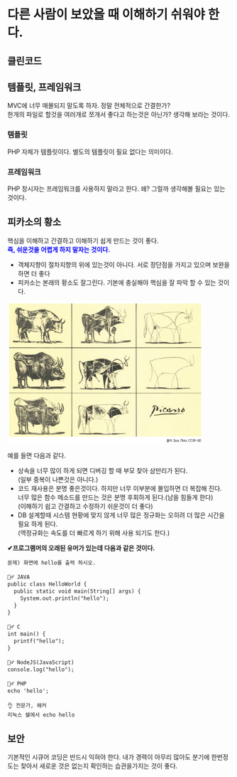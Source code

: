 # 다른 사람이 보았을 때 이해하기 쉬워야 한다.

## 클린코드

## 템플릿, 프레임워크
MVC에 너무 매몰되지 말도록 하자. 정말 전체적으로 간결한가?<br>
한개의 파일로 할것을 여러개로 쪼개서 좋다고 하는것은 아닌가? 생각해 보라는 것이다.

### 템플릿
PHP 자체가 템플릿이다. 별도의 템플릿이 필요 없다는 의미이다.

### 프레임워크
PHP 창시자는 프레임워크를 사용하지 말라고 한다. 왜? 그럴까 생각해볼 필요는 있는 것이다.

## 피카소의 황소
핵심을 이해하고 간결하고 이해하기 쉽게 만드는 것이 좋다.  
<span style="color:blue">**즉, 쉬운것을 어렵게 하지 말자는 것이다.**</span>
  - 객체지향이 절차지향의 위에 있는것이 아니다. 서로 장단점을 가지고 있으며 보완을 하면 더 좋다
  - 피카소는 본래의 황소도 잘그린다. 기본에 충실해야 핵심을 잘 파악 할 수 있는 것이다.
<img src="imgs/피카소-황소.png" width="440">
<br>

예를 들면 다음과 같다.
  - 상속을 너무 많이 하게 되면 디버깅 할 때 부모 찾아 삼만리가 된다.  
    (일부 중복이 나쁜것은 아니다.)
  - 코드 재사용은 분명 좋은것이다. 하지만 너무 이부분에 몰입하면 더 복잡해 진다.  
    너무 많은 함수 메소드를 만드는 것은 분명 후회하게 된다.(남을 힘들게 한다)  
    (이해하기 쉽고 간결하고 수정하기 쉬운것이 더 좋다) 
  - DB 설계할때 시스템 현황에 맞지 않게 너무 많은 정규화는 오히려 더 많은 시간을 필요 하게 된다.  
    (역정규화는 속도를 더 빠르게 하기 위해 사용 되기도 한다.)    

  
**✔프로그램머의 오래된 유머가 있는데 다음과 같은 것이다.**
```
문제) 화면에 hello를 출력 하시오.

🤦‍♂️ JAVA
public class HelloWorld {
  public static void main(String[] args) {
    System.out.println("hello");
  }
}

🤦‍♂️ C
int main() {
  printf("hello");
}

🤦‍♂️ NodeJS(JavaScript)
console.log("hello");

🤦‍♂️ PHP 
echo 'hello';

👌 전문가, 해커
리눅스 쉘에서 echo hello
```

## 보안
기본적인 시큐어 코딩은 반드시 익혀야 한다. 내가 경력이 아무리 많아도 분기에 한번정도는 찾아서 새로운 것은 없는지 확인하는 습관을가지는 것이 좋다.